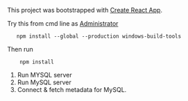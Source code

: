 This project was bootstrapped with [Create React App](https://github.com/facebookincubator/create-react-app).

Try this from cmd line as
 [Administrator](https://stackoverflow.com/questions/21658832/npm-install-error-msb3428-could-not-load-the-visual-c-component-vcbuild-ex)
 ```
    npm install --global --production windows-build-tools
```

Then run
```
    npm install
```

1. Run MYSQL server
2. Run MySQL server
3. Connect & fetch metadata for MySQL.
